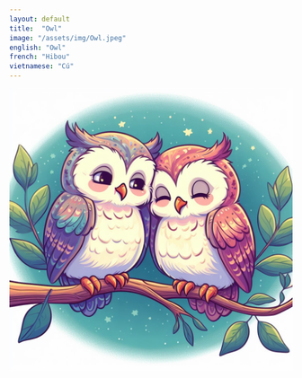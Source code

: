```yaml
---
layout: default
title:  "Owl"
image: "/assets/img/Owl.jpeg"
english: "Owl"
french: "Hibou"
vietnamese: "Cú"
---
```


![Owl](/assets/img/Owl.jpeg)